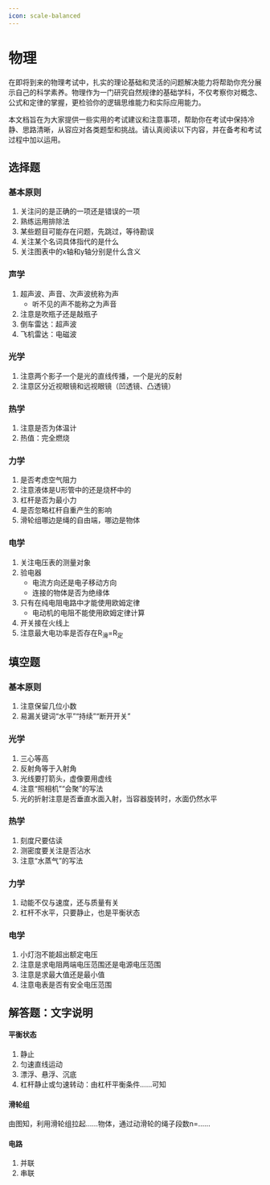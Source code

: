 ```yaml
---
icon: scale-balanced
---
```


# 物理

在即将到来的物理考试中，扎实的理论基础和灵活的问题解决能力将帮助你充分展示自己的科学素养。物理作为一门研究自然规律的基础学科，不仅考察你对概念、公式和定律的掌握，更检验你的逻辑思维能力和实际应用能力。

本文档旨在为大家提供一些实用的考试建议和注意事项，帮助你在考试中保持冷静、思路清晰，从容应对各类题型和挑战。请认真阅读以下内容，并在备考和考试过程中加以运用。

## 选择题

### 基本原则

1. 关注问的是正确的一项还是错误的一项
2. 熟练运用排除法
3. 某些题目可能存在问题，先跳过，等待勘误
4. 关注某个名词具体指代的是什么
5. 关注图表中的x轴和y轴分别是什么含义

### 声学

1. 超声波、声音、次声波统称为声
   * 听不见的声不能称之为声音
2. 注意是吹瓶子还是敲瓶子
3. 倒车雷达：超声波
4. 飞机雷达：电磁波

### 光学

1. 注意两个影子一个是光的直线传播，一个是光的反射
2. 注意区分近视眼镜和远视眼镜（凹透镜、凸透镜）

### 热学

1. 注意是否为体温计
2. 热值：完全燃烧

### 力学

1. 是否考虑空气阻力
2. 注意液体是U形管中的还是烧杯中的
3. 杠杆是否为最小力
4. 是否忽略杠杆自重产生的影响
5. 滑轮组哪边是绳的自由端，哪边是物体

### 电学

1. 关注电压表的测量对象
2. 验电器
   * 电流方向还是电子移动方向
   * 连接的物体是否为绝缘体
3. 只有在纯电阻电路中才能使用欧姆定律
   * 电动机的电阻不能使用欧姆定律计算
4. 开关接在火线上
5. 注意最大电功率是否存在R<sub>滑</sub>=R<sub>定</sub>

## 填空题

### 基本原则

1. 注意保留几位小数
2. 易漏关键词“水平”“持续”“断开开关”

### 光学

1. 三心等高
2. 反射角等于入射角
3. 光线要打箭头，虚像要用虚线
4. 注意“照相机”“会聚”的写法
5. 光的折射注意是否垂直水面入射，当容器旋转时，水面仍然水平

### 热学

1. 刻度尺要估读
2. 测密度要关注是否沾水
3. 注意“水蒸气”的写法

### 力学

1. 动能不仅与速度，还与质量有关
2. 杠杆不水平，只要静止，也是平衡状态

### 电学

1. 小灯泡不能超出额定电压
2. 注意是求电阻两端电压范围还是电源电压范围
3. 注意是求最大值还是最小值
4. 注意电表是否有安全电压范围

## 解答题：文字说明

#### 平衡状态

1. 静止
2. 匀速直线运动
3. 漂浮、悬浮、沉底
4. 杠杆静止或匀速转动：由杠杆平衡条件……可知

#### 滑轮组

由图知，利用滑轮组拉起……物体，通过动滑轮的绳子段数n=……

#### 电路

1. 并联
2. 串联
